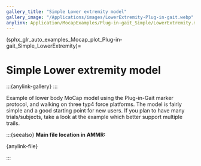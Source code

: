 ```yaml
---
gallery_title: "Simple Lower extremity model"
gallery_image: "/Applications/images/LowerExtremity-Plug-in-gait.webp"
anylink: Application/MocapExamples/Plug-in-gait_Simple/LowerExtremity.main.any
---
```


(sphx_glr_auto_examples_Mocap_plot_Plug-in-gait_Simple_LowerExtremity)=

# Simple Lower extremity model


:::{anylink-gallery} 
:::


Example of lower body MoCap model using the Plug-in-Gait marker protocol,
and walking on three typ4 force platforms. The model is fairly simple and a
good starting point for new users. If you plan to have many trials/subjects,
take a look at the example which better support multiple trails.


:::{seealso}
**Main file location in AMMR:**

{anylink-file}` `

:::
